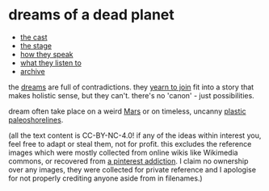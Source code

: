 
# dreams of a dead planet

- [the cast](cast.md)
- [the stage](Mars.md)
- [how they speak](language.md)
- [what they listen to](radio.md)
- [archive](archive.md)

the [dreams](dream.md) are full of contradictions. they [yearn to join](https://orf.place/yearn.html) fit into a story that makes holistic sense, but they can't. there's no 'canon' - just possibilities.

dream often take place on a weird [Mars](Mars.md) or on timeless, uncanny [plastic paleoshorelines](Doggerland.md).

(all the text content is CC-BY-NC-4.0! if any of the ideas within interest you, feel free to adapt or steal them, not for profit. this excludes the reference images which were mostly collected from online wikis like Wikimedia commons, or recovered from [a pinterest addiction](https://au.pinterest.com/genderaffirmingkazoo/doadp/). I claim no ownership over any images, they were collected for private reference and I apologise for not properly crediting anyone aside from in filenames.)